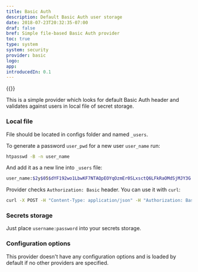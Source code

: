 ```yaml
---
title: Basic Auth
description: Default Basic Auth user storage
date: 2018-07-23T20:32:35-07:00
draf: false
bref: Simple file-based Basic Auth provider
toc: true
type: system
system: security
provider: basic
logo:
app:
introducedIn: 0.1
---
```

{{<provider>}}

This is a simple provider which looks for default Basic Auth header and validates against users in local file of secret storage. 

### Local file

File should be located in configs folder and named `_users`.

To generate a password `user_pwd` for a new user `user_name` run: 

```bash
htpasswd -B -n user_name
```

And add it as a new line into `_users` file:

```bash
user_name:$2y$05$dYF192wo1LbwKF7NTAQpEOYqOzmEr0SLxsctQ6LFkRaOMdSjMJY3G
```

Provider checks `Authorization: Basic` header. You can use it with `curl`: 

```bash
curl -X POST -H "Content-Type: application/json" -H "Authorization: Basic $(echo -n user_name:user_pwd | base64)"  http://localhost:8000/api/v1/device
``` 

### Secrets storage

Just place `username:password` into your secrets storage.

### Configuration options

This provider doesn't have any configuration options and is loaded by default if no other providers are specified. 